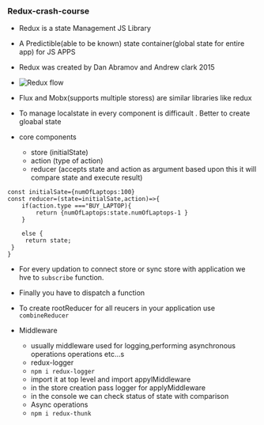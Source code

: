 ### Redux-crash-course

+ Redux is a state Management JS Library
+ A Predictible(able to be known) state container(global state for entire app) for JS APPS
+ Redux was created by Dan Abramov and Andrew clark 2015

+ ![Redux flow](https://miro.medium.com/max/919/1*BcmtHcMHN6PT7IniIWniHg.png)
+ Flux and Mobx(supports multiple storess) are similar libraries like redux
+ To manage localstate in every component is difficault . Better to create gloabal state


+ core components
    - store  (initialState)
    - action (type of action)
    - reducer (accepts state and action as argument based upon this it will compare state and execute result)

```
const initialSate={numOfLaptops:100}
const reducer=(state=initialSate,action)=>{
    if(action.type ==="BUY_LAPTOP){
        return {numOfLaptops:state.numOfLaptops-1 }
    }

    else {
     return state;
 }
}
```
+ For every updation to connect store or sync store with application we hve to `subscribe` function.
+ Finally you have to dispatch a function
+ To create rootReducer for all reucers in your application use `combineReducer`

+ Middleware
    - usually middleware used for logging,performing asynchronous operations operations etc...s
    - redux-logger
    - `npm i redux-logger`
    - import it at top level and import appylMiddleware 
    - in the store creation pass logger for applyMiddleware
    - in the console we can check status of state with comparison
    - Async operations
    - `npm i redux-thunk`